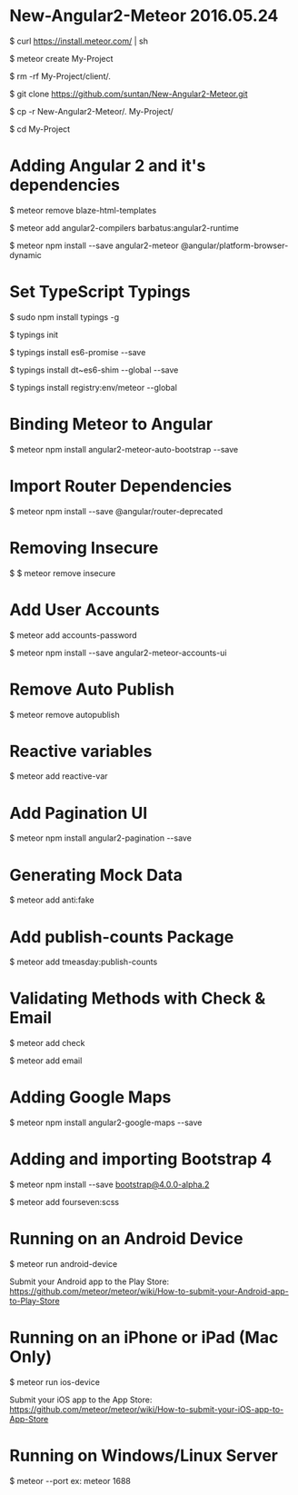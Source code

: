 # New-Angular2-Meteor 2016.05.24

$ curl https://install.meteor.com/ | sh

$ meteor create My-Project

$ rm -rf My-Project/client/*.*

$ git clone https://github.com/suntan/New-Angular2-Meteor.git

$ cp -r New-Angular2-Meteor/. My-Project/

$ cd  My-Project

# Adding Angular 2 and it's dependencies

$ meteor remove blaze-html-templates

$ meteor add angular2-compilers barbatus:angular2-runtime

$ meteor npm install --save angular2-meteor @angular/platform-browser-dynamic

# Set TypeScript Typings

$ sudo npm install typings -g

$ typings init

$ typings install es6-promise --save

$ typings install dt~es6-shim --global --save

$ typings install registry:env/meteor --global


# Binding Meteor to Angular

$ meteor npm install angular2-meteor-auto-bootstrap --save

# Import Router Dependencies

$ meteor npm install --save @angular/router-deprecated

# Removing Insecure

$ $ meteor remove insecure

# Add User Accounts

$ meteor add accounts-password

$ meteor npm install --save angular2-meteor-accounts-ui

# Remove Auto Publish

$ meteor remove autopublish

# Reactive variables

$ meteor add reactive-var

# Add Pagination UI

$ meteor npm install angular2-pagination --save

# Generating Mock Data

$ meteor add anti:fake

# Add publish-counts Package

$ meteor add tmeasday:publish-counts

# Validating Methods with Check & Email

$ meteor add check

$ meteor add email

# Adding Google Maps

$ meteor npm install angular2-google-maps --save

# Adding and importing Bootstrap 4

$ meteor npm install --save bootstrap@4.0.0-alpha.2

$ meteor add fourseven:scss

# Running on an Android Device

$ meteor run android-device

Submit your Android app to the Play Store: https://github.com/meteor/meteor/wiki/How-to-submit-your-Android-app-to-Play-Store

# Running on an iPhone or iPad (Mac Only)

$ meteor run ios-device

Submit your iOS app to the App Store: https://github.com/meteor/meteor/wiki/How-to-submit-your-iOS-app-to-App-Store

# Running on Windows/Linux Server

$ meteor --port  ex: meteor 1688
